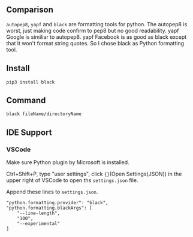 ## Comparison

`autopep8`, `yapf` and `black` are formatting tools for python. The autopep8 is worst, just making code confirm to pep8 but no good readability. yapf Google is similiar to autopep8. yapf Facebook is as good as black except that it won't format string quotes. So I chose black as Python formatting tool.

## Install

```
pip3 install black
```

## Command

```
black fileName/directoryName
```

## IDE Support

### VSCode

Make sure Python plugin by Microsoft is installed.

Ctrl+Shift+P, type "user settings", click `{}`(Open Settings(JSON)) in the upper right of VSCode to open ths `settings.json` file.

Append these lines to `settings.json`.

```
"python.formatting.provider": "black",
"python.formatting.blackArgs": [
    "--line-length",
    "100",
    "--experimental"
]
```

